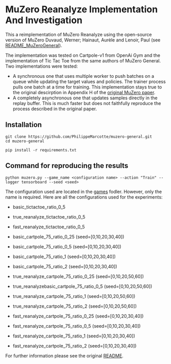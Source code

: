 # MuZero Reanalyze Implementation And Investigation

This a reimplementation of MuZero Reanalyze using the open-source version of MuZero Duvaud, Werner; Hainaut, Aurèle and Lenoir, Paul (see [README_MuZeroGeneral](./README_MuZeroGeneral.md)).

The implementation was tested on Cartpole-v1 from OpenAi Gym and the implementation of Tic Tac Toe from the same authors of MuZero General. Two implementations were tested:
- A synchronous one that uses multiple worker to push batches on a queue while updating the target values and policies. The trainer process pulls one batch at a time for training. This implementation stays true to the original descirption in Appendix H of the [original MuZero paper](https://arxiv.org/abs/1911.08265).
- A completely asynchronous one that updates samples directly in the replay buffer. This is much faster but does not faithfully reproduce the process described in the original paper.

## Installation
```shell script
git clone https://github.com/PhilippeMarcotte/muzero-general.git
cd muzero-general

pip install -r requirements.txt
```

## Command for reproducing the results
```shell script
python muzero.py --game_name <configuration name> --action "Train" --logger tensorboard --seed <seed>
```

The configuration used are located in the [games](./games) fodler. However, only the name is required. Here are all the configurations used for the experiments:
- basic_tictactoe_ratio_0_5
- true_reanalyze_tictactoe_ratio_0_5
- fast_reanalyze_tictactoe_ratio_0_5

- basic_cartpole_75_ratio_0_25 (seed=[0,10,20,30,40])
- basic_cartpole_75_ratio_0_5 (seed=[0,10,20,30,40])
- basic_cartpole_75_ratio_1 (seed=[0,10,20,30,40])
- basic_cartpole_75_ratio_2 (seed=[0,10,20,30,40])

- true_reanalyze_cartpole_75_ratio_0_25 (seed=[0,10,20,50,60])
- true_reanalyzebasic_cartpole_75_ratio_0_5 (seed=[0,10,20,50,60])
- true_reanalyze_cartpole_75_ratio_1 (seed=[0,10,20,50,60])
- true_reanalyze_cartpole_75_ratio_2 (seed=[0,10,20,50,60])

- fast_reanalyze_cartpole_75_ratio_0_25 (seed=[0,10,20,30,40])
- fast_reanalyze_cartpole_75_ratio_0_5 (seed=[0,10,20,30,40])
- fast_reanalyze_cartpole_75_ratio_1 (seed=[0,10,20,30,40])
- fast_reanalyze_cartpole_75_ratio_2 (seed=[0,10,20,30,40])

For further information please see the original [README](./README_MuZeroGeneral.md).
